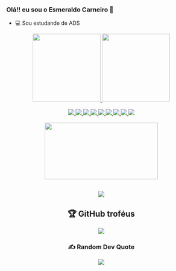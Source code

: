<link rel = "stylesheet" href = "https://cdn.jsdelivr.net/gh/devicons/devicon@v2.14.0/devicon.min.css">

### Olá!! eu sou o Esmeraldo Carneiro 👋

- :computer: Sou estudande de ADS

<div align = "center">
  <a href="https://github.com/EsmeraldoCarneiro">
  <img height = "180em" src = "https://github-readme-stats.vercel.app/api?username=EsmeraldoCarneiro&show_icons=true&theme=dark&include_all_commits=true&count_private=true">
  <img height = "180em" src = "https://github-readme-stats.vercel.app/api/top-langs/?username=EsmeraldoCarneiro&layout=compact&langs_count=7&theme=dark">
 
<div style="display: inline_block"><br>    
  <img src="https://img.icons8.com/color/48/000000/c-programming.png">
  <img src="https://img.icons8.com/color/48/000000/html-5--v1.png">
  <img src="https://img.icons8.com/color/48/000000/css3.png">
  <img src="https://img.icons8.com/color/48/000000/php.png">
  <img src="https://img.icons8.com/color/48/000000/javascript--v1.png">
  <img src="https://img.icons8.com/color/48/000000/nodejs.png">
  <img src="https://img.icons8.com/color/48/000000/react-native.png">
  <img src="https://img.icons8.com/color/48/000000/java-coffee-cup-logo--v1.png"> 
  <img src="https://img.icons8.com/color/48/000000/c-sharp-logo-2.png"/><br>
  <div style="display: inline_block"><br>
  <img align = "center" src="https://media.giphy.com/media/f3iwJFOVOwuy7K6FFw/giphy.gif" width="300" height="150" ><br><br> 

  <a href="https://www.linkedin.com/in/seu-usuário-linkedln-aqui" target="_blank"><img loading="lazy" src="https://img.shields.io/badge/-LinkedIn-%230077B5?style=for-the-badge&logo=linkedin&logoColor=white" target="_blank"></a> 

## 🏆 GitHub troféus
![](https://github-profile-trophy.vercel.app/?username=EsmeraldoCarneiro&theme=radical&no-frame=false&no-bg=true&margin-w=4)

### ✍️ Random Dev Quote
![](https://quotes-github-readme.vercel.app/api?type=horizontal&theme=radical)
  
</div>
